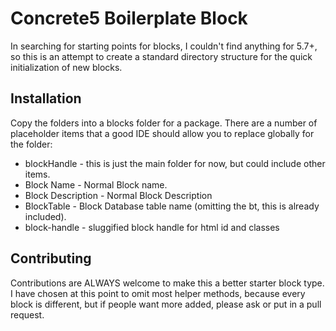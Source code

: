# Concrete5 Boilerplate Block
In searching for starting points for blocks, I couldn't find anything for 5.7+, so this is an attempt to create a standard directory structure for the quick initialization of new blocks.

## Installation
Copy the folders into a blocks folder for a package. There are a number of placeholder items that a good IDE should allow you to replace globally for the folder:

 - blockHandle - this is just the main folder for now, but could include other items. 
 - Block Name - Normal Block name.
 - Block Description - Normal Block Description
 - BlockTable - Block Database table name (omitting the bt, this is already included).
 - block-handle - sluggified block handle for html id and classes

## Contributing
Contributions are ALWAYS welcome to make this a better starter block type. I have chosen at this point to omit most helper methods, because every block is different, but if people want more added, please ask or put in a pull request.
